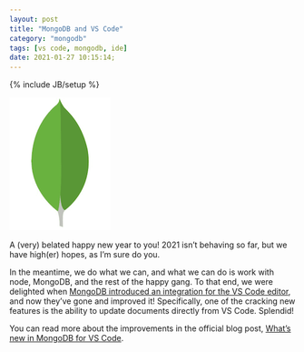 ```yaml
---
layout: post
title: "MongoDB and VS Code"
category: "mongodb"
tags: [vs code, mongodb, ide]
date: 2021-01-27 10:15:14;
---
```


{% include JB/setup %}

<div class="blog-header">
  <img src="/assets/img/blog/mongodb-leaf.png" style="height: '234px'; width: '178px';" alt="MongoDB “leaf” logo graphic" />
</div>

A (very) belated happy new year to you! 2021 isn’t behaving so far, but we have
high(er) hopes, as I’m sure do you.

In the meantime, we do what we can, and what we can do is work with node,
MongoDB, and the rest of the happy gang. To that end, we were delighted when
[MongoDB introduced an integration for the VS Code editor](https://www.mongodb.com/blog/post/introducing-mongodb-for-vs-code),
and now they’ve gone and improved it! Specifically, one of the cracking new
features is the ability to update documents directly from VS Code. Splendid!

You can read more about the improvements in the official blog post,
[What’s new in MongoDB for VS Code](https://www.mongodb.com/blog/post/whats-new-in-mongodb-for-vs-code).
